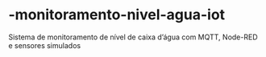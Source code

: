 # -monitoramento-nivel-agua-iot
Sistema de monitoramento de nível de caixa d’água com MQTT, Node-RED e sensores simulados
